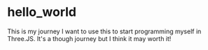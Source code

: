 # hello_world
This is my journey
I want to use this to start programming myself in Three.JS. It's a though journey but I think it may worth it!